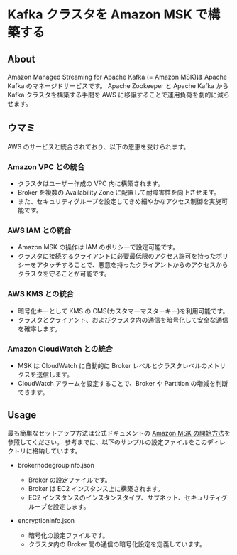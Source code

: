 # Kafka クラスタを Amazon MSK で構築する

## About

Amazon Managed Streaming for Apache Kafka (= Amazon MSK)は Apache Kafka のマネージドサービスです。
Apache Zookeeper と Apache Kafka から Kafka クラスタを構築する手間を AWS に移譲することで運用負荷を劇的に減らせます。

## ウマミ

AWS のサービスと統合されており、以下の恩恵を受けられます。

### Amazon VPC との統合

- クラスタはユーザー作成の VPC 内に構築されます。
- Broker を複数の Availability Zone に配置して耐障害性を向上させます。
- また、セキュリティグループを設定してきめ細やかなアクセス制御を実施可能です。

### AWS IAM との統合

- Amazon MSK の操作は IAM のポリシーで設定可能です。
- クラスタに接続するクライアントに必要最低限のアクセス許可を持ったポリシーをアタッチすることで、悪意を持ったクライアントからのアクセスからクラスタを守ることが可能です。

### AWS KMS との統合

- 暗号化キーとして KMS の CMS(カスタマーマスターキー)を利用可能です。
- クラスタとクライアント、およびクラスタ内の通信を暗号化して安全な通信を確率します。

### Amazon CloudWatch との統合

- MSK は CloudWatch に自動的に Broker レベルとクラスタレベルのメトリクスを送信します。
- CloudWatch アラームを設定することで、Broker や Partition の増減を判断できます。

## Usage

最も簡単なセットアップ方法は公式ドキュメントの [Amazon MSK の開始方法](https://docs.aws.amazon.com/ja_jp/msk/latest/developerguide/getting-started.html)を参照してください。
参考までに、以下のサンプルの設定ファイルをこのディレクトリに格納しています。

- brokernodegroupinfo.json

  - Broker の設定ファイルです。
  - Broker は EC2 インスタンス上に構築されます。
  - EC2 インスタンスのインスタンスタイプ、サブネット、セキュリティグループを設定します。

- encryptioninfo.json
  - 暗号化の設定ファイルです。
  - クラスタ内の Broker 間の通信の暗号化設定を定義しています。
